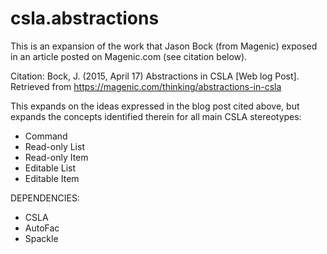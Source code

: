 # csla.abstractions
This is an expansion of the work that Jason Bock (from Magenic) exposed in an article posted on Magenic.com (see citation below).

Citation:
Bock, J. (2015, April 17) Abstractions in CSLA [Web log Post]. Retrieved from https://magenic.com/thinking/abstractions-in-csla

This expands on the ideas expressed in the blog post cited above, but expands the concepts identified therein for all main CSLA stereotypes:
 - Command
 - Read-only List
 - Read-only Item
 - Editable List
 - Editable Item

DEPENDENCIES:
 - CSLA
 - AutoFac
 - Spackle
